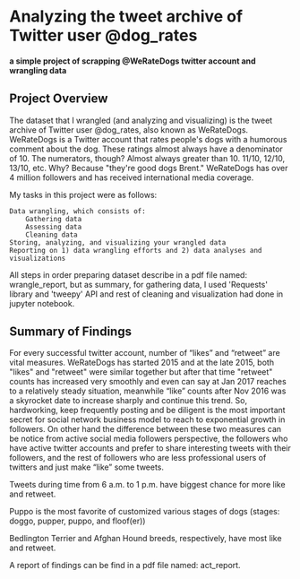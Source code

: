 # Analyzing the tweet archive of Twitter user @dog_rates
#### a simple project of scrapping @WeRateDogs twitter account and wrangling data

## Project Overview

The dataset that I wrangled (and analyzing and visualizing) is the tweet archive of Twitter user @dog_rates, also known as WeRateDogs. WeRateDogs is a Twitter account that rates people's dogs with a humorous comment about the dog. These ratings almost always have a denominator of 10. The numerators, though? Almost always greater than 10. 11/10, 12/10, 13/10, etc. Why? Because "they're good dogs Brent." WeRateDogs has over 4 million followers and has received international media coverage.

My tasks in this project were as follows:
	
	Data wrangling, which consists of: 
		Gathering data
		Assessing data
		Cleaning data
	Storing, analyzing, and visualizing your wrangled data
	Reporting on 1) data wrangling efforts and 2) data analyses and visualizations

All steps in order preparing dataset describe in a pdf file named: wrangle_report, but as summary, for gathering data, I used 'Requests' library and 'tweepy' API and rest of cleaning and visualization had done in jupyter notebook.

## Summary of Findings

For every successful twitter account, number of “likes” and “retweet” are vital measures. WeRateDogs has started 2015 and at the late 2015, both "likes" and "retweet" were similar together but after that time "retweet" counts has increased very smoothly and even can say at Jan 2017 reaches to a relatively steady situation, meanwhile “like” counts after Nov 2016 was a skyrocket date to increase sharply and continue this trend. So, hardworking, keep frequently posting and be diligent is the most important secret for social network business model to reach to exponential growth in followers. On other hand the difference between these two measures can be notice from active social media followers perspective, the followers who have active twitter accounts and prefer to share interesting tweets with their followers, and the rest of followers who are less professional users of twitters and just make “like” some tweets.

Tweets during time from 6 a.m. to 1 p.m. have biggest chance for more like and retweet.

Puppo is the most favorite of customized various stages of dogs (stages: doggo, pupper, puppo, and floof(er))

Bedlington Terrier and Afghan Hound breeds, respectively, have most like and retweet.

A report of findings can be find in a pdf file named: act_report.
